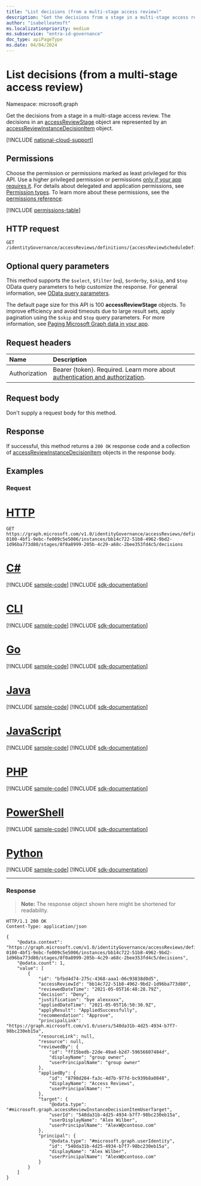 ```yaml
---
title: "List decisions (from a multi-stage access review)"
description: "Get the decisions from a stage in a multi-stage access review."
author: "isabelleatmsft"
ms.localizationpriority: medium
ms.subservice: "entra-id-governance"
doc_type: apiPageType
ms.date: 04/04/2024
---
```


# List decisions (from a multi-stage access review)
Namespace: microsoft.graph

Get the decisions from a stage in a multi-stage access review. The decisions in an [accessReviewStage](../resources/accessReviewStage.md) object are represented by an [accessReviewInstanceDecisionItem](../resources/accessreviewinstancedecisionitem.md) object.

[!INCLUDE [national-cloud-support](../../includes/all-clouds.md)]

## Permissions
Choose the permission or permissions marked as least privileged for this API. Use a higher privileged permission or permissions [only if your app requires it](/graph/permissions-overview#best-practices-for-using-microsoft-graph-permissions). For details about delegated and application permissions, see [Permission types](/graph/permissions-overview#permission-types). To learn more about these permissions, see the [permissions reference](/graph/permissions-reference).

<!-- { "blockType": "permissions", "name": "accessreviewstage_list_decisions" } -->
[!INCLUDE [permissions-table](../includes/permissions/accessreviewstage-list-decisions-permissions.md)]

## HTTP request

<!-- {
  "blockType": "ignored"
}
-->
``` http
GET /identityGovernance/accessReviews/definitions/{accessReviewScheduleDefinitionId}/instances/{accessReviewInstanceId}/stages/{accessReviewStageId}/decisions
```

## Optional query parameters
This method supports the `$select`, `$filter` (`eq`), `$orderby`, `$skip`, and `$top` OData query parameters to help customize the response. For general information, see [OData query parameters](/graph/query-parameters).

The default page size for this API is 100 **accessReviewStage** objects. To improve efficiency and avoid timeouts due to large result sets, apply pagination using the `$skip` and `$top` query parameters. For more information, see [Paging Microsoft Graph data in your app](/graph/paging).


## Request headers
|Name|Description|
|:---|:---|
|Authorization|Bearer {token}. Required. Learn more about [authentication and authorization](/graph/auth/auth-concepts).|

## Request body
Don't supply a request body for this method.

## Response

If successful, this method returns a `200 OK` response code and a collection of [accessReviewInstanceDecisionItem](../resources/accessreviewinstancedecisionitem.md) objects in the response body.

## Examples

### Request

# [HTTP](#tab/http)
<!-- {
  "blockType": "request",
  "name": "list_stage_accessreviewinstancedecisionitem"
}
-->
``` http
GET https://graph.microsoft.com/v1.0/identityGovernance/accessReviews/definitions/16d424f6-0100-4bf1-9ebc-fe009c5e5006/instances/bb14c722-51b8-4962-9bd2-1d96ba773d80/stages/8f0a8999-205b-4c29-a68c-2bee353fd4c5/decisions
```

# [C#](#tab/csharp)
[!INCLUDE [sample-code](../includes/snippets/csharp/list-stage-accessreviewinstancedecisionitem-csharp-snippets.md)]
[!INCLUDE [sdk-documentation](../includes/snippets/snippets-sdk-documentation-link.md)]

# [CLI](#tab/cli)
[!INCLUDE [sample-code](../includes/snippets/cli/list-stage-accessreviewinstancedecisionitem-cli-snippets.md)]
[!INCLUDE [sdk-documentation](../includes/snippets/snippets-sdk-documentation-link.md)]

# [Go](#tab/go)
[!INCLUDE [sample-code](../includes/snippets/go/list-stage-accessreviewinstancedecisionitem-go-snippets.md)]
[!INCLUDE [sdk-documentation](../includes/snippets/snippets-sdk-documentation-link.md)]

# [Java](#tab/java)
[!INCLUDE [sample-code](../includes/snippets/java/list-stage-accessreviewinstancedecisionitem-java-snippets.md)]
[!INCLUDE [sdk-documentation](../includes/snippets/snippets-sdk-documentation-link.md)]

# [JavaScript](#tab/javascript)
[!INCLUDE [sample-code](../includes/snippets/javascript/list-stage-accessreviewinstancedecisionitem-javascript-snippets.md)]
[!INCLUDE [sdk-documentation](../includes/snippets/snippets-sdk-documentation-link.md)]

# [PHP](#tab/php)
[!INCLUDE [sample-code](../includes/snippets/php/list-stage-accessreviewinstancedecisionitem-php-snippets.md)]
[!INCLUDE [sdk-documentation](../includes/snippets/snippets-sdk-documentation-link.md)]

# [PowerShell](#tab/powershell)
[!INCLUDE [sample-code](../includes/snippets/powershell/list-stage-accessreviewinstancedecisionitem-powershell-snippets.md)]
[!INCLUDE [sdk-documentation](../includes/snippets/snippets-sdk-documentation-link.md)]

# [Python](#tab/python)
[!INCLUDE [sample-code](../includes/snippets/python/list-stage-accessreviewinstancedecisionitem-python-snippets.md)]
[!INCLUDE [sdk-documentation](../includes/snippets/snippets-sdk-documentation-link.md)]

---

### Response
>**Note:** The response object shown here might be shortened for readability.
<!-- {
  "blockType": "response",
  "truncated": true,
  "@odata.type": "Collection(microsoft.graph.accessReviewInstanceDecisionItem)"
}
-->
``` http
HTTP/1.1 200 OK
Content-Type: application/json

{
    "@odata.context": "https://graph.microsoft.com/v1.0/identityGovernance/accessReviews/definitions/16d424f6-0100-4bf1-9ebc-fe009c5e5006/instances/bb14c722-51b8-4962-9bd2-1d96ba773d80/stages/8f0a8999-205b-4c29-a68c-2bee353fd4c5/decisions",
    "@odata.count": 1,
    "value": [
        {
            "id": "bfbd4d74-275c-4368-aaa1-06c93838d0d5",
            "accessReviewId": "bb14c722-51b8-4962-9bd2-1d96ba773d80",
            "reviewedDateTime": "2021-05-05T16:48:28.79Z",
            "decision": "Deny",
            "justification": "bye alexxxxx",
            "appliedDateTime": "2021-05-05T16:50:30.9Z",
            "applyResult": "AppliedSuccessfully",
            "recommendation": "Approve",
            "principalLink": "https://graph.microsoft.com/v1.0/users/540da31b-4d25-4934-b7f7-98bc230eb15a",
            "resourceLink": null,
            "resource": null,
            "reviewedBy": {
                "id": "ff15bedb-22de-49ad-b2d7-59656607484d",
                "displayName": "group owner",
                "userPrincipalName": "group owner"
            },
            "appliedBy": {
                "id": "8798d204-fa3c-4d7b-977d-bc939b8a0848",
                "displayName": "Access Reviews",
                "userPrincipalName": ""
            },
            "target": {
                "@odata.type": "#microsoft.graph.accessReviewInstanceDecisionItemUserTarget",
                "userId": "540da31b-4d25-4934-b7f7-98bc230eb15a",
                "userDisplayName": "Alex Wilber",
                "userPrincipalName": "AlexW@contoso.com"
            },
            "principal": {
                "@odata.type": "#microsoft.graph.userIdentity",
                "id": "540da31b-4d25-4934-b7f7-98bc230eb15a",
                "displayName": "Alex Wilber",
                "userPrincipalName": "AlexW@contoso.com"
            }
        }
    ]
}
```

